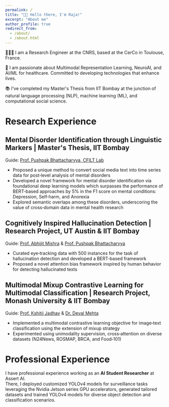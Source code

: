 ```yaml
---
permalink: /
title: "👋🏼 Hello there, I'm Raja!"
excerpt: "About me"
author_profile: true
redirect_from: 
  - /about/
  - /about.html
---
```




👨🏻‍💻 I am a Research Engineer at the CNRS, based at the  CerCo in Toulouse, France.

🔬 I am passionate about Multimodal Representation Learning, NeuroAI, and AI/ML for healthcare. Committed to developing technologies that enhance lives.

📚 I've completed my Master's Thesis from IIT Bombay at the junction of natural language processing (NLP), machine learning (ML), and computational social science.


# Research Experience
##  Mental Disorder Identification through Linguistic Markers | Master's Thesis, IIT Bombay
Guide: [Prof. Pushpak Bhattacharyya, CFILT Lab](https://www.cse.iitb.ac.in/~pb/)
- Proposed a unique method to convert social media text into time series data for post‑level analysis of mental disorders
- Developed a novel framework for mental disorder identification via foundational deep learning models which surpasses the
performance of BERT‑based approaches by 5% in the F1 score on mental conditions: Depression, Self‑harm, and Anorexia
- Explored semantic overlaps among these disorders, underscoring the value of cross‑domain data in mental health research
  
##  Cognitively Inspired Hallucination Detection | Research Project, UT Austin & IIT Bombay
Guide:  [Prof. Abhijit Mishra](https://abhijitmishra.github.io/) & [Prof. Pushpak Bhattacharyya](https://www.cse.iitb.ac.in/~pb/)
- Curated eye‑tracking data with 500 instances for the task of hallucination detection and developed a BERT‑based framework
- Proposed a novel attention bias framework inspired by human behavior for detecting hallucinated texts

##  Multimodal Mixup Contrastive Learning for Multimodal Classification | Research Project, Monash University & IIT Bombay
Guide:  [Prof. Kshitij Jadhav](https://scholar.google.ch/citations?hl=en&user=VY8oCm0AAAAJ&view_op=list_works&sortby=pubdate) & [Dr. Deval Mehta](https://sites.google.com/view/mehtadeval)
- Implemented a multimodal contrastive learning objective for image‑text classification using the extension of mixup strategy
- Experimented using unimodality supervision, cross‑attention on diverse datasets (N24News, ROSMAP, BRCA, and Food‑101)

# Professional Experience
I have professional experience working as an **AI Student Researcher** at Assert AI. \
There, I deployed customized YOLOv4 models for surveillance tasks leveraging the Nvidia Jetson series GPU accelerators, generated tailored datasets and trained YOLOv4 models for diverse object detection and classification scenarios.









